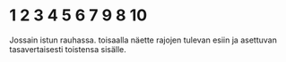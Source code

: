 # 1 2 3 4 5 6 7 9 8 10
Jossain istun rauhassa.
toisaalla näette rajojen tulevan esiin ja asettuvan tasavertaisesti toistensa sisälle.
